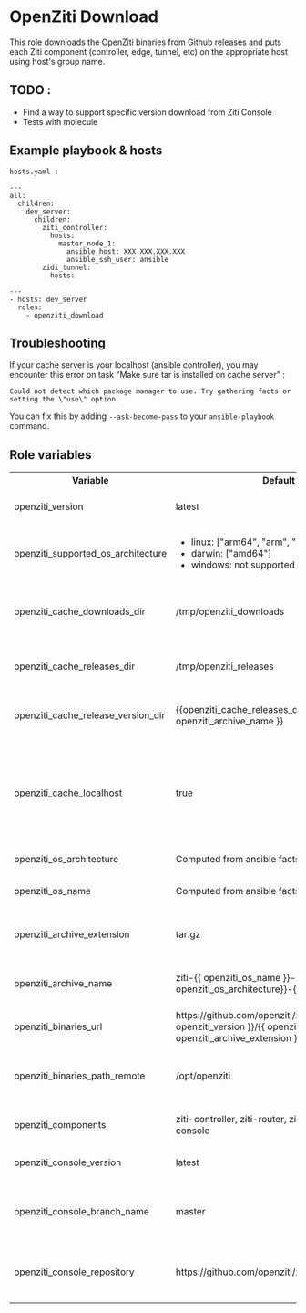 # OpenZiti Download
This role downloads the OpenZiti binaries from Github releases and puts each Ziti component (controller, edge, tunnel, etc) on the appropriate host using host's group name.

## TODO :
- Find a way to support specific version download from Ziti Console
- Tests with molecule

## Example playbook & hosts
```
hosts.yaml :

---
all:
  children:
    dev_server:
      children:
        ziti_controller:
          hosts:
            master_node_1:
              ansible_host: XXX.XXX.XXX.XXX
              ansible_ssh_user: ansible
        zidi_tunnel:
          hosts:
```

```
---
- hosts: dev_server
  roles:
    - openziti_download
```

## Troubleshooting

If your cache server is your localhost (ansible controller), you may encounter this error on task "Make sure tar is installed on cache server" :
```
Could not detect which package manager to use. Try gathering facts or setting the \"use\" option.
```

You can fix this by adding `--ask-become-pass` to your `ansible-playbook` command.  


## Role variables

 <table>
  <tr>
    <th>Variable</th>
    <th>Default value</th>
    <th>Description</th>
  </tr>
  <tr>
    <td>openziti_version</td>
    <td>latest</td>
    <td>OpenZiti binaries version </td>
  </tr>
  <tr>
    <td>openziti_supported_os_architecture</td>
    <td><ul>
        <li>linux: ["arm64", "arm", "amd64"]</li>
        <li>darwin: ["amd64"] </li>
        <li>windows: not supported </li>
    </td></ul>
    <td>Supported OS and OS architecture</td>
  </tr>
  <tr>
    <td>openziti_cache_downloads_dir</td>
    <td>/tmp/openziti_downloads</td>
    <td>Directory where to store OpenZiti Downloads on cache server</td>
  </tr>
  <tr>
    <td>openziti_cache_releases_dir</td>
    <td>/tmp/openziti_releases</td>
    <td>Directory where to store OpenZiti components</td>
  </tr>
  <tr>
    <td>openziti_cache_release_version_dir</td>
    <td>{{openziti_cache_releases_dir}}/{{ openziti_archive_name }}</td>
    <td>OpenZiti components directory on cache server</td>
  </tr>
  <tr>
    <td>openziti_cache_localhost</td>
    <td>true</td>
    <td>Whether to use localhost as Cache server</br>Is set to "false", must set a group 'cache_server' on hosts file</td>
  </tr>
  <tr>
    <td>openziti_os_architecture</td>
    <td>Computed from ansible facts</td>
    <td>Host's os architecture</td>
  </tr>
  <tr>
    <td>openziti_os_name</td>
    <td>Computed from ansible facts</td>
    <td>Host's OS (Windows, Linux or Mac)</td>
  </tr>
  <tr>
    <td>openziti_archive_extension</td>
    <td>tar.gz</td>
    <td>OpenZiti compressed binaries file extension</td>
  </tr>
  <tr>
    <td>openziti_archive_name</td>
    <td>ziti-{{ openziti_os_name }}-{{ openziti_os_architecture}}-{{ openziti_version }}</td>
    <td>OpenZiti binaries compressed file name</td>
  </tr>
  <tr>
    <td>openziti_binaries_url</td>
    <td>https://github.com/openziti/ziti/releases/download/v{{ openziti_version }}/{{ openziti_archive_name }}.{{ openziti_archive_extension }}</td>
    <td>OpenZiti binaries download URL</td>
  </tr>
  <tr>
    <td>openziti_binaries_path_remote</td>
    <td>/opt/openziti</td>
    <td>Host's directory where to store OpenZiti components</td>
  </tr>
  <tr>
    <td>openziti_components</td>
    <td>ziti-controller, ziti-router, ziti-tunnel, ziti and ziti-console</td>
    <td>List of OpenZiti components</td>
  </tr>
  <tr>
    <td>openziti_console_version</td>
    <td>latest</td>
    <td>OpenZiti console version</td>
  </tr>
  <tr>
    <td>openziti_console_branch_name</td>
    <td>master</td>
    <td>Github branch used to clone OpenZiti console binaries</td>
  </tr>
  <tr>
    <td>openziti_console_repository</td>
    <td>https://github.com/openziti/ziti-console</td>
    <td>OpenZiti console github repository URL</td>
  </tr>
</table> 

